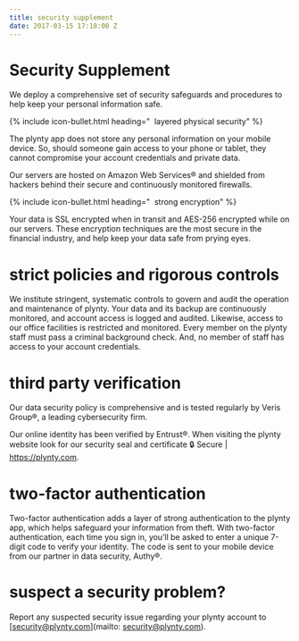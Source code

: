 ```yaml
---
title: security supplement
date: 2017-03-15 17:18:00 Z
---
```


# Security Supplement

We deploy a comprehensive set of security safeguards and procedures to help keep your personal information safe.

{% include icon-bullet.html heading="&nbsp;&nbsp;layered physical security" %}

The plynty app does not store any personal information on your mobile device. So, should someone gain access to your phone or tablet, they cannot compromise your account credentials and private data.
 
Our servers are hosted on Amazon Web Services® and shielded from hackers behind their secure and continuously monitored firewalls.
 
{% include icon-bullet.html heading="&nbsp;&nbsp;strong encryption" %}

Your data is SSL encrypted when in transit and AES-256 encrypted while on our servers. These encryption techniques are the most secure in the financial industry, and help keep your data safe from prying eyes.
 
# strict policies and rigorous controls

We institute stringent, systematic controls to govern and audit the operation and maintenance of plynty. Your data and its backup are continuously monitored, and account access is logged and audited. Likewise, access to our office facilities is restricted and monitored. Every member on the plynty staff must pass a criminal background check. And, no member of staff has access to your account credentials.
 
# third party verification

Our data security policy is comprehensive and is tested regularly by Veris Group®, a leading cybersecurity firm.
 
Our online identity has been verified by Entrust®.  When visiting the plynty website look for our security seal and certificate 🔒 Secure | https://plynty.com. 
 
# two-factor authentication

Two-factor authentication adds a layer of strong authentication to the plynty app, which helps safeguard your information from theft. With two-factor authentication, each time you sign in, you’ll be asked to enter a unique 7-digit code to verify your identity.  The code is sent to your mobile device from our partner in data security, Authy®.

# suspect a security problem?

Report any suspected security issue regarding your plynty account to [security@plynty.com](mailto:  security@plynty.com).